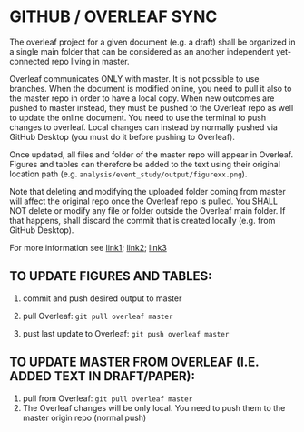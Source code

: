 # GITHUB / OVERLEAF SYNC 

The overleaf project for a given document (e.g. a draft) shall be organized in a single main folder that can be considered as an another independent yet-connected repo living in master.

Overleaf communicates ONLY with master. It is not possible to use branches. When the document is modified online, you need to pull it also to the master repo in order to have a local copy. When new outcomes are pushed to master instead, they must be pushed to the Overleaf repo as well to update the online document. You need to use the terminal to push changes to overleaf. Local changes can instead by normally pushed via GitHub Desktop (you must do it before pushing to Overleaf). 

Once updated, all files and folder of the master repo will appear in Overleaf. Figures and tables can therefore be added to the text using their original location path (e.g. `analysis/event_study/output/figurexx.png`). 

Note that deleting and modifying the uploaded folder coming from master will affect the original repo once the Overleaf repo is pulled. You SHALL NOT delete or modify any file or folder outside the Overleaf main folder. If that happens, shall discard the commit that is created locally (e.g. from GitHub Desktop). 

For more information see [link1](https://www.overleaf.com/learn/how-to/How_do_I_connect_an_Overleaf_project_with_a_repo_on_GitHub,_GitLab_or_BitBucket%3F#:~:text=You%20can%20configure%20your%20Overleaf,Then%20follow%20the%20prompts.); [link2](https://www.overleaf.com/learn/how-to/How_do_I_push_a_new_project_to_Overleaf_via_git%3F); [link3](https://gist.github.com/jnaecker/da8c1846bc414594783978b66b6e8c83)



## TO UPDATE FIGURES AND TABLES: 

1) commit and push desired output to master

2) pull Overleaf: `git pull overleaf master`

3) pust last update to Overleaf: `git push overleaf master`



## TO UPDATE MASTER FROM OVERLEAF (I.E. ADDED TEXT IN DRAFT/PAPER):

1) pull from Overleaf: `git pull overleaf master`  
2) The Overleaf changes will be only local. You need to push them to the master origin repo (normal push) 